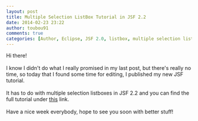 ```yaml
---
layout: post
title: Multiple Selection ListBox Tutorial in JSF 2.2
date: 2014-02-23 23:22
author: toubou91
comments: true
categories: [Author, Eclipse, JSF 2.0, listbox, multiple selection listbox]
---
```

<div dir="ltr" style="text-align:left;">Hi there!<br /><br />I know I didn't do what I really promised in my last post, but there's really no time, so today that I found some time for editing, I published my new JSF tutorial.<br /><br />It has to do with multiple selection listboxes in JSF 2.2 and you can find the full tutorial under <a href="http://bit.ly/1dl5sS5" target="_blank">this</a> link.<br /><br />Have a nice week everybody, hope to see you soon with better stuff!</div>
